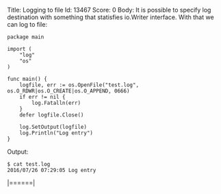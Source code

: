 Title: Logging to file
Id: 13467
Score: 0
Body:
It is possible to specify log destination with something that statisfies io.Writer interface. With that we can log to file:

    package main
    
    import (
        "log"
        "os"
    )
    
    func main() {
        logfile, err := os.OpenFile("test.log", os.O_RDWR|os.O_CREATE|os.O_APPEND, 0666)
        if err != nil {
            log.Fatalln(err)
        }
        defer logfile.Close()
    
        log.SetOutput(logfile)
        log.Println("Log entry")
    }

Output:

    
    $ cat test.log
    2016/07/26 07:29:05 Log entry
|======|
